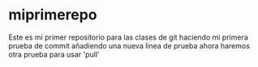 # miprimerepo
Este es mi primer repositorio para las clases de git
haciendo mi primera prueba de commit
añadiendo una nueva linea de prueba
ahora haremos otra  prueba para usar  'pull'
